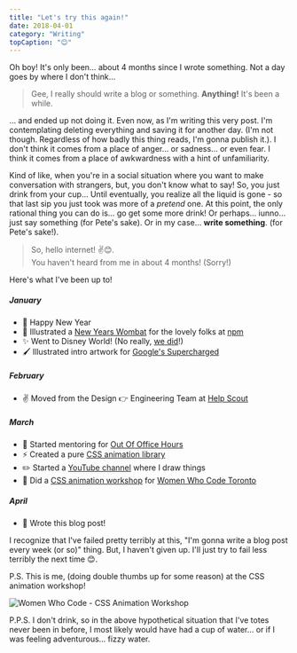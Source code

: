 ```yaml
---
title: "Let's try this again!"
date: 2018-04-01
category: "Writing"
topCaption: "😊"
---
```


Oh boy! It's only been… about 4 months since I wrote something. Not a day goes by where I don't think…

> Gee, I really should write a blog or something. **Anything!** It's been a while.

… and ended up not doing it. Even now, as I'm writing this very post. I'm contemplating deleting everything and saving it for another day. (I'm not though. Regardless of how badly this thing reads, I'm gonna publish it.). I don't think it comes from a place of anger… or sadness… or even fear. I think it comes from a place of awkwardness with a hint of unfamiliarity.

Kind of like, when you're in a social situation where you want to make conversation with strangers, but, you don't know what to say! So, you just drink from your cup… Until eventually, you realize all the liquid is gone - so that last sip you just took was more of a *pretend* one. At this point, the only rational thing you can do is… go get some more drink! Or perhaps… iunno… just say something (for Pete's sake). Or in my case… **write something**. (for Pete's sake!).

> So, hello internet! ✌️😊.<br />You haven't heard from me in about 4 months! (Sorry!)

Here's what I've been up to!

##### January
* 🎉 Happy New Year
* 🐻 Illustrated a [New Years Wombat](/images/posts/npm-new-years-wombat-2018.png) for the lovely folks at [npm](https://www.npmjs.com/)
* ✨ Went to Disney World! (No really, [we did](/images/posts/didney-2018.jpg)!)
* 🖌 Illustrated intro artwork for [Google's Supercharged](https://www.youtube.com/watch?v=jav5hPmUaUw)

##### February
* ✌️  Moved from the Design 👉 Engineering Team at [Help Scout](https://www.helpscout.net/)

##### March
* 🙌 Started mentoring for [Out Of Office Hours](https://www.outofofficehours.com/)
* ⚡️ Created a pure [CSS animation library](https://github.com/awesomecss/animations)
* ✏️ Started a [YouTube channel](https://www.youtube.com/channel/UCpdrIXP2AaS-vYIDhQe_YxA) where I draw things
* 👏 Did a [CSS animation workshop](https://github.com/ItsJonQ/workshop-practical-css-animations) for [Women Who Code Toronto](https://www.womenwhocode.com/toronto)

##### April
* 💪 Wrote this blog post!

I recognize that I've failed pretty terribly at this, "I'm gonna write a blog post every week (or so)" thing. But, I haven't given up. I'll just try to fail less terribly the next time 😊.

P.S. This is me, (doing double thumbs up for some reason) at the CSS animation workshop!

![Women Who Code - CSS Animation Workshop](/images/posts/wwc-workshop.jpg)

P.P.S. I don't drink, so in the above hypothetical situation that I've totes never been in before, I most likely would have had a cup of water… or if I was feeling adventurous… fizzy water.
